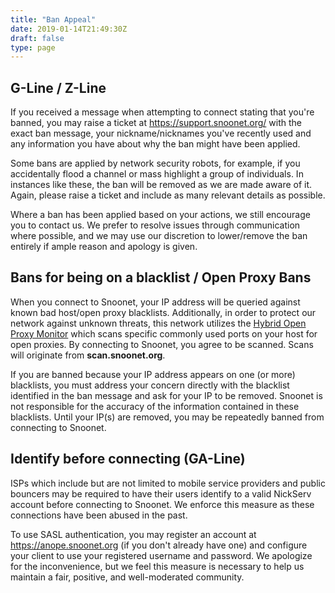 ```yaml
---
title: "Ban Appeal"
date: 2019-01-14T21:49:30Z
draft: false
type: page
---
```


## G-Line / Z-Line
If you received a message when attempting to connect stating that you're banned, you may raise a ticket at https://support.snoonet.org/ with the exact ban message, your nickname/nicknames you've recently used and any information you have about why the ban might have been applied.

Some bans are applied by network security robots, for example, if you accidentally flood a channel or mass highlight a group of individuals. In instances like these, the ban will be removed as we are made aware of it. Again, please raise a ticket and include as many relevant details as possible.

Where a ban has been applied based on your actions, we still encourage you to contact us.  We prefer to resolve issues through communication where possible, and we may use our discretion to lower/remove the ban entirely if ample reason and apology is given.

## Bans for being on a blacklist / Open Proxy Bans
When you connect to Snoonet, your IP address will be queried against known bad host/open proxy blacklists. Additionally, in order to protect our network against unknown threats, this network utilizes the [Hybrid Open Proxy Monitor](https://github.com/ircd-hybrid/hopm) which scans specific commonly used ports on your host for open proxies. By connecting to Snoonet, you agree to be scanned. Scans will originate from **scan.snoonet.org**.

If you are banned because your IP address appears on one (or more) blacklists, you must address your concern directly with the blacklist identified in the ban message and ask for your IP to be removed. Snoonet is not responsible for the accuracy of the information contained in these blacklists. Until your IP(s) are removed, you may be repeatedly banned from connecting to Snoonet.

## Identify before connecting (GA-Line)
ISPs which include but are not limited to mobile service providers and public bouncers may be required to have their users identify to a valid NickServ account before connecting to Snoonet. We enforce this measure as these connections have been abused in the past.

To use SASL authentication, you may register an account at https://anope.snoonet.org (if you don't already have one) and configure your client to use your registered username and password. We apologize for the inconvenience, but we feel this measure is necessary to help us maintain a fair, positive, and well-moderated community.

